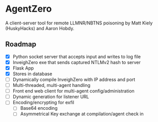 # AgentZero
A client-server tool for remote LLMNR/NBTNS poisoning by Matt Kiely (HuskyHacks) and Aaron Hobdy.

## Roadmap
- [x] Python socket server that accepts input and writes to log file
- [x] InveighZero exe that sends captured NTLMv2 hash to server
- [x] Flask App
- [x] Stores in database
- [ ] Dynamically compile InveighZero with IP address and port
- [ ] Multi-threaded, multi-agent handling
- [ ] Front end web client for multi-agent config/administration
- [ ] Dynamic generation for listener URL
- [ ] Encoding/encrypting for exfil
  - [ ] Base64 encoding
  - [ ] Asymmetrical Key exchange at compilation/agent check in
